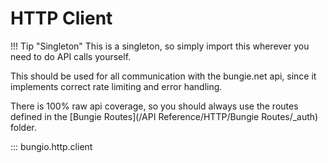 # HTTP Client

!!! Tip "Singleton"
    This is a singleton, so simply import this wherever you need to do API calls yourself.


This should be used for all communication with the bungie.net api, since it implements correct rate limiting and error handling.

There is 100% raw api coverage, so you should always use the routes defined in the [Bungie Routes](/API Reference/HTTP/Bungie Routes/_auth) folder.

::: bungio.http.client
